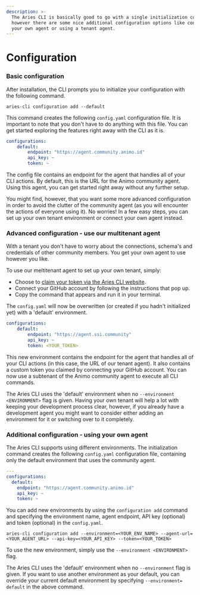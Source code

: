 ```yaml
---
description: >-
  The Aries CLI is basically good to go with a single initialization command,
  however there are some nice additional configuration options like connecting
  your own agent or using a tenant agent.
---
```


# Configuration

### Basic configuration&#x20;

After installation, the CLI prompts you to initialize your configuration with the following command.

```
aries-cli configuration add --default
```

This command creates the following `config.yaml` configuration file. It is important to note that you don't have to do anything with this file. You can get started exploring the features right away with the CLI as it is.

```yaml
configurations: 
    default: 
        endpoint: "https://agent.community.animo.id" 
        api_key: ~ 
        token: ~ 
```

The config file contains an endpoint for the agent that handles all of your CLI actions. By default, this is the URL for the Animo community agent. Using this agent, you can get started right away without any further setup.&#x20;

You might find, however, that you want some more advanced configuration in order to avoid the clutter of the community agent (as you will encounter the actions of everyone using it). No worries! In a few easy steps, you can set up your own tenant environment or connect your own agent instead.

### Advanced configuration - use our multitenant agent&#x20;

With a tenant you don't have to worry about the connections, schema's and credentials of other community members. You get your own agent to use however you like.&#x20;

To use our meltitenant agent to set up your own tenant, simply:&#x20;

* Choose to [claim your token via the Aries CLI website](https://aries-cli.animo.id).&#x20;
* Connect your GitHub account by following the instructions that pop up.&#x20;
* Copy the command that appears and run it in your terminal.&#x20;

The `config.yaml` will now be overwritten (or created if you hadn't initialized yet) with a 'default' environment.&#x20;

```yaml
configurations: 
    default: 
        endpoint: "https://agent.ssi.community" 
        api_key: ~ 
        token: <YOUR_TOKEN>
```

This new environment contains the endpoint for the agent that handles all of your CLI actions (in this case, the URL of our tenant agent). It also contains a custom token you claimed by connecting your GitHub account. You can now use a subtenant of the Animo community agent to execute all CLI commands.&#x20;

The Aries CLI uses the 'default' environment  when no `--environment <ENVIRONMENT>` flag is given. Having your own tenant will help a lot with keeping your development process clear, however, if you already have a development agent you might want to consider either adding an environment for it or switching over to it completely.&#x20;



### Additional configuration - using your own agent

The Aries CLI supports using different environments. The initialization command creates the following `config.yaml` configuration file, containing only the default environment that uses the community agent.

```yaml
---
configurations:
  default:
    endpoint: "https://agent.community.animo.id"
    api_key: ~
    token: ~
```

You can add new environments by using the `configuration add` command and specifying the environment name, agent endpoint, API key (optional) and token (optional) in the `config.yaml`.&#x20;

```
aries-cli configuration add --environment=<YOUR_ENV_NAME> --agent-url=<YOUR_AGENT_URL> --api-key=<YOUR_API_KEY> --token=<YOUR_TOKEN>
```

To use the new environment, simply use the `--environment <ENVIRONMENT>` flag.

The Aries CLI uses the 'default' environment  when no `--environment` flag is given. If you want to use another environment as your default, you can override your current default environment by specifying `--environment= default` in the above command.&#x20;


